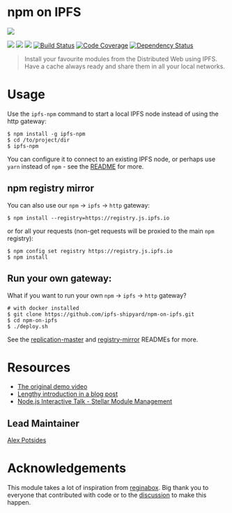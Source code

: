 npm on IPFS
===========

![](/img/ip-npm-small.png)

[![](https://img.shields.io/badge/made%20by-Protocol%20Labs-blue.svg?style=flat-square)](https://protocol.ai)
[![](https://img.shields.io/badge/project-IPFS-blue.svg?style=flat-square)](http://ipfs.io/)
[![](https://img.shields.io/badge/freenode-%23ipfs-blue.svg?style=flat-square)](http://webchat.freenode.net/?channels=%23ipfs)
[![Build Status](https://ci.ipfs.team/buildStatus/icon?job=IPFS%20Shipyard/npm-on-ipfs/master)](https://ci.ipfs.team/job/IPFS%20Shipyard/job/npm-on-ipfs/job/master/)
[![Code Coverage](https://codecov.io/gh/ipfs-shipyard/npm-on-ipfs/branch/master/graph/badge.svg)](https://codecov.io/gh/ipfs-shipyard/npm-on-ipfs)
[![Dependency Status](https://david-dm.org/ipfs-shipyard/npm-on-ipfs.svg?style=flat-square)](https://david-dm.org/ipfs-shipyard/npm-on-ipfs)

> Install your favourite modules from the Distributed Web using IPFS. Have a cache always ready and share them in all your local networks.

# Usage

Use the `ipfs-npm` command to start a local IPFS node instead of using the http gateway:

```console
$ npm install -g ipfs-npm
$ cd /to/project/dir
$ ipfs-npm
```

You can configure it to connect to an existing IPFS node, or perhaps use `yarn` instead of `npm` - see the [README](./packages/ipfs-npm/README.md) for more.

## npm registry mirror

You can also use our `npm` -> `ipfs` -> `http` gateway:

```console
$ npm install --registry=https://registry.js.ipfs.io
```

or for all your requests (non-get requests will be proxied to the main `npm` registry):

```console
$ npm config set registry https://registry.js.ipfs.io
$ npm install
```

## Run your own gateway:

What if you want to run your own `npm` -> `ipfs` -> `http` gateway?

```console
# with docker installed
$ git clone https://github.com/ipfs-shipyard/npm-on-ipfs.git
$ cd npm-on-ipfs
$ ./deploy.sh
```

See the [replication-master](./packages/replication-master/README.md) and [registry-mirror](./packages/registry-mirror/README.md) READMEs for more.

# Resources

- [The original demo video](https://vimeo.com/147968322)
- [Lengthy introduction in a blog post](http://daviddias.me/blog/stellar-module-management/)
- [Node.js Interactive Talk - Stellar Module Management](https://www.youtube.com/watch?v=-S-Tc7Gl8FM)

## Lead Maintainer

[Alex Potsides](https://github.com/achingbrain)

# Acknowledgements

This module takes a lot of inspiration from [reginabox](https://www.npmjs.com/package/reginabox). Big thank you to everyone that contributed with code or to the [discussion](https://github.com/ipfs/notes/issues/2) to make this happen.
